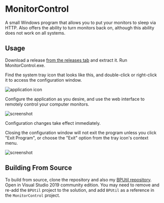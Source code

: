 # MonitorControl
A small Windows program that allows you to put your monitors to sleep via HTTP.  Also offers the ability to turn monitors back on, although this ability does not work on all systems.

## Usage

Download a release [from the releases tab]() and extract it.  Run MonitorControl.exe.

Find the system tray icon that looks like this, and double-click or right-click it to access the configuration window.

![application icon](https://i.imgur.com/8nPtNH5.png)

Configure the application as you desire, and use the web interface to remotely control your computer monitors.

![screenshot](https://i.imgur.com/YfDzXkt.png)

Configuration changes take effect immediately.

Closing the configuration window will not exit the program unless you click "Exit Program", or choose the "Exit" option from the tray icon's context menu.

![screenshot](https://i.imgur.com/UZa8p6U.png)

## Building From Source

To build from source, clone the repository and also my [BPUtil repository](https://github.com/bp2008/BPUtil).  Open in Visual Studio 2019 community edition.  You may need to remove and re-add the `BPUtil` project to the solution, and add `BPUtil` as a reference in the `MonitorControl` project.
